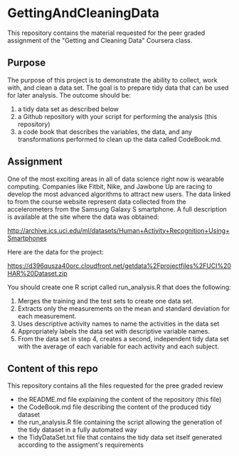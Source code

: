 # GettingAndCleaningData

This repository contains the material requested for the peer graded assignment of the "Getting and Cleaning Data" Coursera class.  

## Purpose

The purpose of this project is to demonstrate the ability to collect, work with, and clean a data set. The goal is to prepare tidy data that can be used for later analysis.  The outcome should be:

1. a tidy data set as described below 
2. a Github repository with your script for performing the analysis (this repository)
3. a code book that describes the variables, the data, and any transformations performed to clean up the data called CodeBook.md. 

## Assignment

One of the most exciting areas in all of data science right now is wearable computing. Companies like Fitbit, Nike, and Jawbone Up are racing to develop the most advanced algorithms to attract new users. The data linked to from the course website represent data collected from the accelerometers from the Samsung Galaxy S smartphone. A full description is available at the site where the data was obtained:

http://archive.ics.uci.edu/ml/datasets/Human+Activity+Recognition+Using+Smartphones

Here are the data for the project:

https://d396qusza40orc.cloudfront.net/getdata%2Fprojectfiles%2FUCI%20HAR%20Dataset.zip

You should create one R script called run_analysis.R that does the following:

1. Merges the training and the test sets to create one data set.
2. Extracts only the measurements on the mean and standard deviation for each measurement.
3. Uses descriptive activity names to name the activities in the data set
4. Appropriately labels the data set with descriptive variable names.
5. From the data set in step 4, creates a second, independent tidy data set with the average of each variable for each activity and each subject.

## Content of this repo

This repository contains all the files requested for the pree graded review

* the README.md file explaining the content of the repository (this file)
* the CodeBook.md file describing the content of the produced tidy dataset
* the run_analysis.R file containing the script allowing the generation of the tidy dataset in a fully automated way
* the TidyDataSet.txt file that contains the tidy data set itself generated according to the assigment's requirements